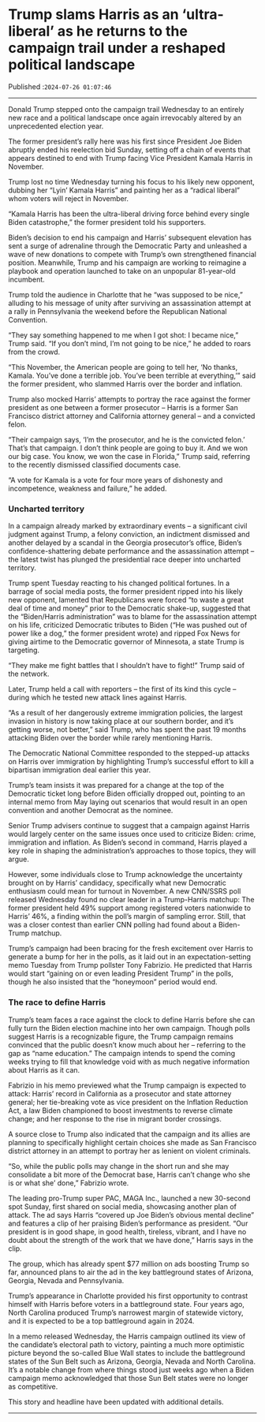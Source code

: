 # Trump slams Harris as an ‘ultra-liberal’ as he returns to the campaign trail under a reshaped political landscape

Published :`2024-07-26 01:07:46`

---

Donald Trump stepped onto the campaign trail Wednesday to an entirely new race and a political landscape once again irrevocably altered by an unprecedented election year.

The former president’s rally here was﻿ his first since President Joe Biden abruptly ended his reelection bid Sunday, setting off a chain of events that appears destined to end with Trump facing Vice President Kamala Harris in November.

Trump lost no time Wednesday turning his focus to his likely new opponent, dubbing her “Lyin’ Kamala Harris” and painting her as a “radical liberal” whom voters will reject in November.

“Kamala Harris has been the ultra-liberal driving force behind every single Biden catastrophe,” the former president told his supporters.

Biden’s decision to end his campaign and Harris’ subsequent elevation has sent a surge of adrenaline through the Democratic Party and unleashed a wave of new donations to compete with Trump’s own strengthened financial position. Meanwhile, Trump and his campaign are working to reimagine a playbook and operation launched to take on an unpopular 81-year-old incumbent.

Trump told the audience in Charlotte that he “was supposed to be nice,” alluding to his message of unity after surviving an assassination attempt at a rally in Pennsylvania the weekend before the Republican National Convention.

“They say something happened to me when I got shot: I became nice,” Trump said. “If you don’t mind, I’m not going to be nice,” he added to roars from the crowd.

“This November, the American people are going to tell her, ‘No thanks, Kamala. You’ve done a terrible job. You’ve been terrible at everything,’” said the former president, who slammed Harris over the border and inflation.

Trump also mocked Harris’ attempts to portray the race against the former president as one between a former prosecutor – Harris is a former San Francisco district attorney and California attorney general – and a convicted felon.

“Their campaign says, ‘I’m the prosecutor, and he is the convicted felon.’ That’s that campaign. I don’t think people are going to buy it. And we won our big case. You know, we won the case in Florida,” Trump said, referring to the recently dismissed classified documents case.

“A vote for Kamala is a vote for four more years of dishonesty and incompetence, weakness and failure,” he added.

### Uncharted territory

In a campaign already marked by extraordinary events – a significant civil judgment against Trump, a felony conviction, an indictment dismissed and another delayed by a scandal in the Georgia prosecutor’s office, Biden’s confidence-shattering debate performance and the assassination attempt – the latest twist has plunged the presidential race deeper into uncharted territory.

Trump spent Tuesday reacting to his changed political fortunes. In a barrage of social media posts, the former president ripped into his likely new opponent, lamented that Republicans were forced “to waste a great deal of time and money” prior to the Democratic shake-up, suggested that the “Biden/Harris administration” was to blame for the assassination attempt on his life, criticized Democratic tributes to Biden (“He was pushed out of power like a dog,” the former president wrote) and ripped Fox News for giving airtime to the Democratic governor of Minnesota, a state Trump is targeting.

“They make me fight battles that I shouldn’t have to fight!” Trump said of the network.

Later, Trump held a call with reporters – the first of its kind this cycle – during which he tested new attack lines against Harris.

“As a result of her dangerously extreme immigration policies, the largest invasion in history is now taking place at our southern border, and it’s getting worse, not better,” said Trump, who has spent the past 19 months attacking Biden over the border while rarely mentioning Harris.

The Democratic National Committee responded to the stepped-up attacks on Harris over immigration by highlighting Trump’s successful effort to kill a bipartisan immigration deal earlier this year.

Trump’s team insists it was prepared for a change at the top of the Democratic ticket long before Biden officially dropped out, pointing to an internal memo from May laying out scenarios that would result in an open convention and another Democrat as the nominee.

Senior Trump advisers continue to suggest that a campaign against Harris would largely center on the same issues once used to criticize Biden: crime, immigration and inflation. As Biden’s second in command, Harris played a key role in shaping the administration’s approaches to those topics, they will argue.

However, some individuals close to Trump acknowledge the uncertainty brought on by Harris’ candidacy, specifically what new Democratic enthusiasm could mean for turnout in November. A new CNN/SSRS poll released Wednesday found no clear leader in a Trump-Harris matchup: The former president held 49% support among registered voters nationwide to Harris’ 46%, a finding within the poll’s margin of sampling error. Still, that was a closer contest than earlier CNN polling had found about a Biden-Trump matchup.

Trump’s campaign had been bracing for the fresh excitement over Harris to generate a bump for her in the polls, as it laid out in an expectation-setting memo Tuesday from Trump pollster Tony Fabrizio. He predicted that Harris would start “gaining on or even leading President Trump” in the polls, though he also insisted that the “honeymoon” period would end.

### The race to define Harris

Trump’s team faces a race against the clock to define Harris before she can fully turn the Biden election machine into her own campaign. Though polls suggest Harris is a recognizable figure, the Trump campaign remains convinced that the public doesn’t know much about her – referring to the gap as “name education.” The campaign intends to spend the coming weeks trying to fill that knowledge void with as much negative information about Harris as it can.

Fabrizio in his memo previewed what the Trump campaign is expected to attack: Harris’ record in California as a prosecutor and state attorney general; her tie-breaking vote as vice president on the Inflation Reduction Act, a law Biden championed to boost investments to reverse climate change; and her response to the rise in migrant border crossings.

A source close to Trump also indicated that the campaign and its allies are planning to specifically highlight certain choices she made as San Francisco district attorney in an attempt to portray her as lenient on violent criminals.

“So, while the public polls may change in the short run and she may consolidate a bit more of the Democrat base, Harris can’t change who she is or what she’ done,” Fabrizio wrote.

The leading pro-Trump super PAC, MAGA Inc., launched a new 30-second spot Sunday, first shared on social media, showcasing another plan of attack. The ad says Harris “covered up Joe Biden’s obvious mental decline” and features a clip of her praising Biden’s performance as president. “Our president is in good shape, in good health, tireless, vibrant, and I have no doubt about the strength of the work that we have done,” Harris says in the clip.

The group, which has already spent $77 million on ads boosting Trump so far, announced plans to air the ad in the key battleground states of Arizona, Georgia, Nevada and Pennsylvania.

Trump’s appearance in Charlotte provided his first opportunity to contrast himself with Harris before voters in a battleground state. Four years ago, North Carolina produced Trump’s narrowest margin of statewide victory, and it is expected to be a top battleground again in 2024.

In a memo released Wednesday, the Harris campaign outlined its view of the candidate’s electoral path to victory, painting a much more optimistic picture beyond the so-called Blue Wall states to include the battleground states of the Sun Belt such as Arizona, Georgia, Nevada and North Carolina. It’s a notable change from where things stood just weeks ago when a Biden campaign memo acknowledged that those Sun Belt states were no longer as competitive.

This story and headline have been updated with additional details.

---

